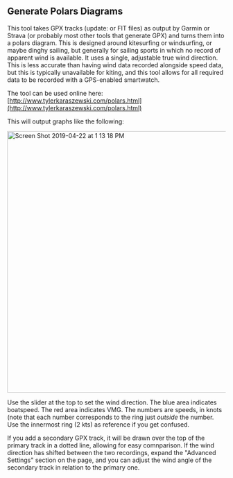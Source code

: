 Generate Polars Diagrams
------------------------

This tool takes GPX tracks (update: or FIT files) as output by Garmin or Strava (or probably most other tools that generate GPX) and turns them into a polars diagram. This is designed around kitesurfing or windsurfing, or maybe dinghy sailing, but generally for sailing sports in which no record of apparent wind is available. It uses a single, adjustable true wind direction. This is less accurate than having wind data recorded alongside speed data, but this is typically unavailable for kiting, and this tool allows for all required data to be recorded with a GPS-enabled smartwatch.

The tool can be used online here: [http://www.tylerkaraszewski.com/polars.html](http://www.tylerkaraszewski.com/polars.html)

This will output graphs like the following:

<img width="603" alt="Screen Shot 2019-04-22 at 1 13 18 PM" src="https://user-images.githubusercontent.com/705000/56525875-72af3080-6500-11e9-930f-dfb879552e69.png">

Use the slider at the top to set the wind direction. The blue area indicates boatspeed. The red area indicates VMG. The numbers are speeds, in knots (note that each number corresponds to the ring just *outside* the number. Use the innermost ring (2 kts) as reference if you get confused.

If you add a secondary GPX track, it will be drawn over the top of the primary track in a dotted line, allowing for easy comnparison. If the wind direction has shifted between the two recordings, expand the "Advanced Settings" section on the page, and you can adjust the wind angle of the secondary track in relation to the primary one. 

